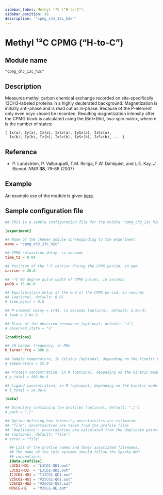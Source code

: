 ```yaml
---
sidebar_label: Methyl ¹³C (“H-to-C”)
sidebar_position: 10
description: '"cpmg_ch3_13c_h2c"'
---
```


# Methyl ¹³C CPMG (“H-to-C”)

## Module name

`"cpmg_ch3_13c_h2c"`

## Description

Measures methyl carbon chemical exchange recorded on site-specifically
13CH3-labeled proteins in a highly deuterated background. Magnetization is
initially anti-phase and is read out as in-phase. Because of the P-element only
even ncyc should be recorded. Resulting magnetization intensity after the CPMG
block is calculated using the (6n)×(6n), two-spin matrix, where n is the number
of states:

    { Ix(a), Iy(a), Iz(a), IxSz(a), IySz(a), IzSz(a),
      Ix(b), Iy(b), Iz(b), IxSz(b), IySz(b), IzSz(b), ... }

## Reference

- P. Lundström, P. Vallurupalli, T.M. Religa, F.W. Dahlquist, and L.E. Kay. _J.
  Biomol. NMR_ **38**, 79-88 (2007)

## Example

An example use of the module is given
[here](https://github.com/gbouvignies/chemex/tree/master/examples/Experiments/CPMG_CH3_13C_H2C/).

## Sample configuration file

```toml title="experiment.toml"
## This is a sample configuration file for the module 'cpmg_ch3_13c_h2c'

[experiment]

## Name of the chemex module corresponding to the experiment
name = "cpmg_ch3_13c_h2c"

## CPMG relaxation delay, in seconds
time_t2 = 0.04

## Position of the ¹³C carrier during the CPMG period, in ppm
carrier = 20.0

## ¹³C 90 degree pulse width of CPMG pulses, in seconds
pw90 = 15.0e-6

## Equilibration delay at the end of the CPMG period, in seconds
## [optional, default: 0.0]
# time_equil = 0.0

## P-element delay = 1/4J, in seconds [optional, default: 2.0e-3]
# taub = 2.0e-3

## State of the observed resonance [optional, default: "a"]
# observed_state = "a"

[conditions]

## 1H Larmor frequency, in MHz
h_larmor_frq = 800.0

## Sample temperature, in Celsius [optional, depending on the kinetic model]
# temperature = 25.0

## Protein concentration, in M [optional, depending on the kinetic model]
# p_total = 500.0e-6

## Ligand concentration, in M [optional, depending on the kinetic model]
# l_total = 50.0e-6

[data]

## Directory containing the profiles [optional, default: "./"]
# path = "./"

## Option defining how intensity uncertainties are estimated.
## "file": uncertainties are taken from the profile files
## "duplicates": uncertainties are calculated from the duplicate points
## [optional, default: "file"]
# error = "file"

  ## List of the profile names and their associated filenames.
  ## The name of the spin systems should follow the Sparky-NMR
  ## conventions.
  [data.profiles]
  L3CD1-HD1  = "L3CD1-QD1.out"
  L3CD2-HD2  = "L3CD2-QD2.out"
  I12CD1-HD1 = "I12CD1-QD1.out"
  V25CG1-HG1 = "V25CG1-QG1.out"
  V25CG2-HG2 = "V25CG2-QG2.out"
  M36CE-HE   = "M36CE-QE.out"
```
